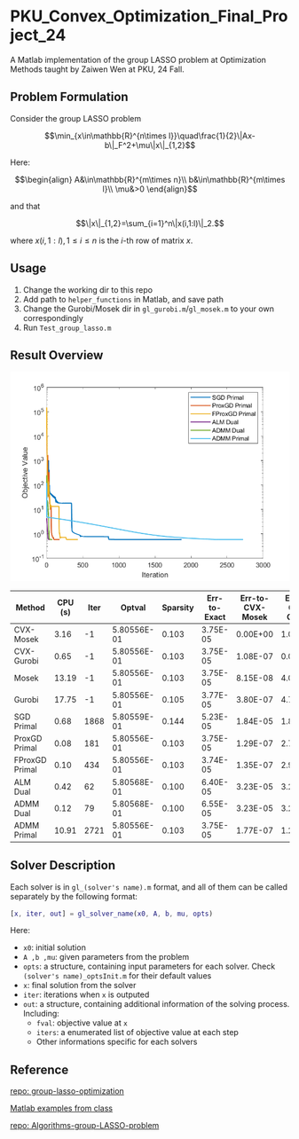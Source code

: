 # PKU_Convex_Optimization_Final_Project_24
A Matlab implementation of the group LASSO problem at Optimization Methods taught by Zaiwen Wen at PKU, 24 Fall.

## Problem Formulation

Consider the group LASSO problem

```math
\min_{x\in\mathbb{R}^{n\times l}}\quad\frac{1}{2}\|Ax-b\|_F^2+\mu\|x\|_{1,2}
```

Here:

```math
\begin{align}
A&\in\mathbb{R}^{m\times n}\\
b&\in\mathbb{R}^{m\times l}\\
\mu&>0
\end{align}
```

and that

```math
\|x\|_{1,2}=\sum_{i=1}^n\|x(i,1:l)\|_2.
```

where $x(i,1:l),1\leq i\leq n$ is the $i$-th row of matrix $x$.

## Usage

1. Change the working dir to this repo
2. Add path to `helper_functions` in Matlab, and save path
3. Change the Gurobi/Mosek dir in `gl_gurobi.m`/`gl_mosek.m` to your own correspondingly
4. Run `Test_group_lasso.m`

## Result Overview

![gl_compare](figures/gl_compare.png)

| Method         | CPU (s) | Iter | Optval      | Sparsity | Err-to-Exact | Err-to-CVX-Mosek | Err-to-CVX-Gurobi |
| -------------- | ------- | ---- | ----------- | -------- | ------------ | ---------------- | ----------------- |
| CVX-Mosek      | 3.16    | -1   | 5.80556E-01 | 0.103    | 3.75E-05     | 0.00E+00         | 1.08E-07          |
| CVX-Gurobi     | 0.65    | -1   | 5.80556E-01 | 0.103    | 3.75E-05     | 1.08E-07         | 0.00E+00          |
| Mosek          | 13.19   | -1   | 5.80556E-01 | 0.103    | 3.75E-05     | 8.15E-08         | 4.05E-08          |
| Gurobi         | 17.75   | -1   | 5.80556E-01 | 0.105    | 3.77E-05     | 3.80E-07         | 4.75E-07          |
| SGD Primal     | 0.68    | 1868 | 5.80559E-01 | 0.144    | 5.23E-05     | 1.84E-05         | 1.85E-05          |
| ProxGD Primal  | 0.08    | 181  | 5.80556E-01 | 0.103    | 3.75E-05     | 1.29E-07         | 2.75E-08          |
| FProxGD Primal | 0.10    | 434  | 5.80556E-01 | 0.103    | 3.74E-05     | 1.35E-07         | 2.99E-08          |
| ALM Dual       | 0.42    | 62   | 5.80568E-01 | 0.100    | 6.40E-05     | 3.23E-05         | 3.23E-05          |
| ADMM Dual      | 0.12    | 79   | 5.80568E-01 | 0.100    | 6.55E-05     | 3.23E-05         | 3.23E-05          |
| ADMM Primal    | 10.91   | 2721 | 5.80556E-01 | 0.103    | 3.75E-05     | 1.77E-07         | 1.28E-07          |

## Solver Description

Each solver is in `gl_(solver's name).m`  format, and all of them can be called separately by the following format:

```matlab
[x, iter, out] = gl_solver_name(x0, A, b, mu, opts)
```

Here:

- `x0`: initial solution
- `A ,b ,mu`: given parameters from the problem
- `opts`: a structure, containing input parameters for each solver. Check `(solver's name)_optsInit.m` for their default values
- `x`: final solution from the solver
- `iter`: iterations when `x` is outputed
- `out`: a structure, containing additional information of the solving process. Including:
  - `fval`: objective value at `x`
  - `iters`: a enumerated list of objective value at each step
  - Other informations specific for each solvers

## Reference

[repo: group-lasso-optimization](https://github.com/gzz2000/group-lasso-optimization)

[Matlab examples from class](http://faculty.bicmr.pku.edu.cn/~wenzw/optbook/pages/contents/contents.html)

[repo: Algorithms-group-LASSO-problem](https://github.com/AkexStar/Algorithms-group-LASSO-problem/tree/main)
